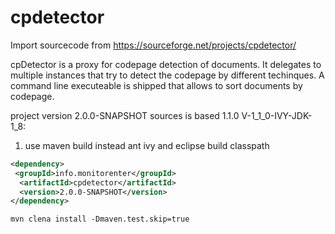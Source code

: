# cpdetector

Import sourcecode from https://sourceforge.net/projects/cpdetector/

cpDetector is a proxy for codepage detection of documents. It delegates to multiple instances that try to detect the codepage by different techinques. A command line executeable is shipped that allows to sort documents by codepage.


project version 2.0.0-SNAPSHOT sources is based 1.1.0  V-1_1_0-IVY-JDK-1_8:

1. use maven build instead ant ivy and eclipse  build classpath


```xml
<dependency>
 <groupId>info.monitorenter</groupId>
  <artifactId>cpdetector</artifactId>
  <version>2.0.0-SNAPSHOT</version>
</dependency>
```

```
mvn clena install -Dmaven.test.skip=true
```
